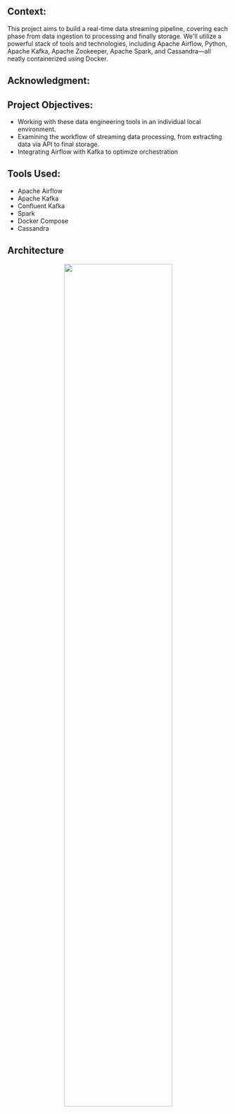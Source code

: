 ## Context:
This project aims to build a real-time data streaming pipeline, covering each phase from data ingestion to processing and finally storage. We'll utilize a powerful stack of tools and technologies, including Apache Airflow, Python, Apache Kafka, Apache Zookeeper, Apache Spark, and Cassandra—all neatly containerized using Docker.

## Acknowledgment:

## Project Objectives:
- Working with these data engineering tools in an individual local environment.
- Examining the workflow of streaming data processing, from extracting data via API to final storage.
- Integrating Airflow with Kafka to optimize orchestration
  
## Tools Used:
- Apache Airflow
- Apache Kafka
- Confluent Kafka
- Spark
- Docker Compose
- Cassandra

## Architecture
<p align="center">
<img src="https://github.com/user-attachments/assets/a38c34f0-9f4f-434d-ad36-8e7f3dacbe14" width=70% height=70%>
</p>

